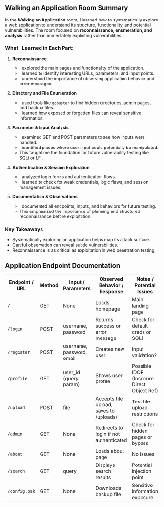 ## Walking an Application Room Summary

In the **Walking an Application** room, I learned how to systematically explore a web application to understand its structure, functionality, and potential vulnerabilities. The room focused on **reconnaissance, enumeration, and analysis** rather than immediately exploiting vulnerabilities. 

### What I Learned in Each Part:

1. **Reconnaissance**
   - I explored the main pages and functionality of the application.
   - I learned to identify interesting URLs, parameters, and input points.
   - I understood the importance of observing application behavior and error messages.

2. **Directory and File Enumeration**
   - I used tools like `gobuster` to find hidden directories, admin pages, and backup files.
   - I learned how exposed or forgotten files can reveal sensitive information.

3. **Parameter & Input Analysis**
   - I examined GET and POST parameters to see how inputs were handled.
   - I identified places where user input could potentially be manipulated.
   - This taught me the foundation for future vulnerability testing like SQLi or LFI.

4. **Authentication & Session Exploration**
   - I analyzed login forms and authentication flows.
   - I learned to check for weak credentials, logic flaws, and session management issues.

5. **Documentation & Observations**
   - I documented all endpoints, inputs, and behaviors for future testing.
   - This emphasized the importance of planning and structured reconnaissance before exploitation.

### Key Takeaways
- Systematically exploring an application helps map its attack surface.
- Careful observation can reveal subtle vulnerabilities.
- Reconnaissance is as critical as exploitation in web penetration testing.

## Application Endpoint Documentation

| Endpoint / URL           | Method | Input / Parameters            | Observed Behavior / Response                         | Notes / Potential Issues                  |
|---------------------------|--------|-------------------------------|-----------------------------------------------------|------------------------------------------|
| `/`                       | GET    | None                          | Loads homepage                                     | Main landing page                         |
| `/login`                  | POST   | username, password            | Returns success or error message                   | Check for default creds or SQLi          |
| `/register`               | POST   | username, password, email     | Creates new user                                   | Input validation?                         |
| `/profile`                | GET    | user_id (query param)         | Shows user profile                                 | Possible IDOR (Insecure Direct Object Ref) |
| `/upload`                 | POST   | file                          | Accepts file upload, saves to /uploads/           | Test file upload restrictions             |
| `/admin`                  | GET    | None                          | Redirects to login if not authenticated           | Check for hidden pages or bypass          |
| `/about`                  | GET    | None                          | Loads about page                                   | No issues                                 |
| `/search`                 | GET    | query                         | Displays search results                             | Potential injection point                 |
| `/config.bak`             | GET    | None                          | Downloads backup file                               | Sensitive information exposure            |

